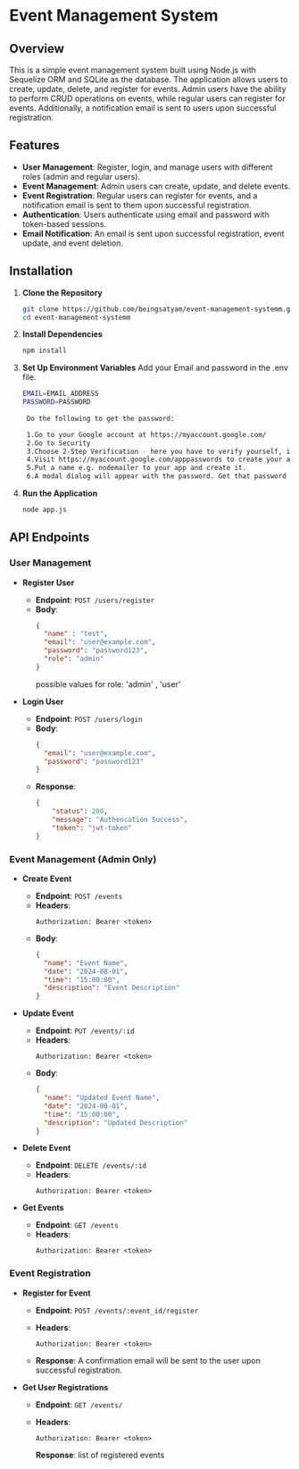 # Event Management System

## Overview

This is a simple event management system built using Node.js with Sequelize ORM and SQLite as the database. The application allows users to create, update, delete, and register for events. Admin users have the ability to perform CRUD operations on events, while regular users can register for events. Additionally, a notification email is sent to users upon successful registration.

## Features

- **User Management**: Register, login, and manage users with different roles (admin and regular users).
- **Event Management**: Admin users can create, update, and delete events.
- **Event Registration**: Regular users can register for events, and a notification email is sent to them upon successful registration.
- **Authentication**: Users authenticate using email and password with token-based sessions.
- **Email Notification**: An email is sent upon successful registration, event update, and event deletion.


## Installation

1. **Clone the Repository**

   ```bash
   git clone https://github.com/beingsatyam/event-management-systemm.git
   cd event-management-systemm

2. **Install Dependencies**

   ```bash
   npm install

3. **Set Up Environment Variables**
    Add your Email and password in the .env file.

   ```bash
   EMAIL=EMAIL_ADDRESS
   PASSWORD=PASSWORD
    
    Do the following to get the password:

    1.Go to your Google account at https://myaccount.google.com/
    2.Go to Security
    3.Choose 2-Step Verification - here you have to verify yourself, in my case it was with phone number and a confirmation code send as text message. After that you will be able to enabled 2-Step Verification
    4.Visit https://myaccount.google.com/apppasswords to create your app.
    5.Put a name e.g. nodemailer to your app and create it.
    6.A modal dialog will appear with the password. Get that password and use it in your code

3. **Run the Application**

   ```bash
   node app.js


## API Endpoints

### User Management

- **Register User**
  - **Endpoint**: `POST /users/register`
  - **Body**:
    ```json
    {
      "name" : "test",
      "email": "user@example.com",
      "password": "password123",
      "role": "admin" 
    }
    ```
    possible values for role: 'admin' , 'user'

- **Login User**
  - **Endpoint**: `POST /users/login`
  - **Body**:
    ```json
    {
      "email": "user@example.com",
      "password": "password123"
    }
    ```
  - **Response**:
    ```json
    {
        "status": 200,
        "message": "Authencation Success",
        "token": "jwt-token"
    }
    ```

### Event Management (Admin Only)

- **Create Event**
  - **Endpoint**: `POST /events`
  - **Headers**:
    ```
    Authorization: Bearer <token>
    ```
  - **Body**:
    ```json
    {
      "name": "Event Name",
      "date": "2024-08-01",
      "time": "15:00:00",
      "description": "Event Description"
    }
    ```

- **Update Event**
  - **Endpoint**: `PUT /events/:id`
  - **Headers**:
    ```
    Authorization: Bearer <token>
    ```
  - **Body**:
    ```json
    {
      "name": "Updated Event Name",
      "date": "2024-08-01",
      "time": "15:00:00",
      "description": "Updated Description"
    }
    ```

- **Delete Event**
  - **Endpoint**: `DELETE /events/:id`
  - **Headers**:
    ```
    Authorization: Bearer <token>
    ```

- **Get Events**
  - **Endpoint**: `GET /events`
  - **Headers**:
    ```
    Authorization: Bearer <token>
    ```

### Event Registration

- **Register for Event**
  - **Endpoint**: `POST /events/:event_id/register`
  - **Headers**:
    ```
    Authorization: Bearer <token>
    ```



  - **Response**: A confirmation email will be sent to the user upon successful registration.

- **Get User Registrations**
  - **Endpoint**: `GET /events/`
  - **Headers**:
    ```
    Authorization: Bearer <token>
    ```

    **Response**: list of registered events

   